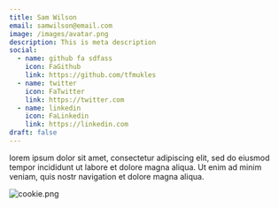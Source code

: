 ```yaml
---
title: Sam Wilson
email: samwilson@email.com
image: /images/avatar.png
description: This is meta description
social:
  - name: github fa sdfass
    icon: FaGithub
    link: https://github.com/tfmukles
  - name: twitter
    icon: FaTwitter
    link: https://twitter.com
  - name: linkedin
    icon: FaLinkedin
    link: https://linkedin.com
draft: false
---
```

lorem ipsum dolor sit amet, consectetur adipiscing elit, sed do eiusmod tempor incididunt ut labore et dolore magna aliqua. Ut enim ad minim veniam, quis nostr navigation et dolore magna aliqua.

![cookie.png](/images/cookie_copy\(2\).png)
